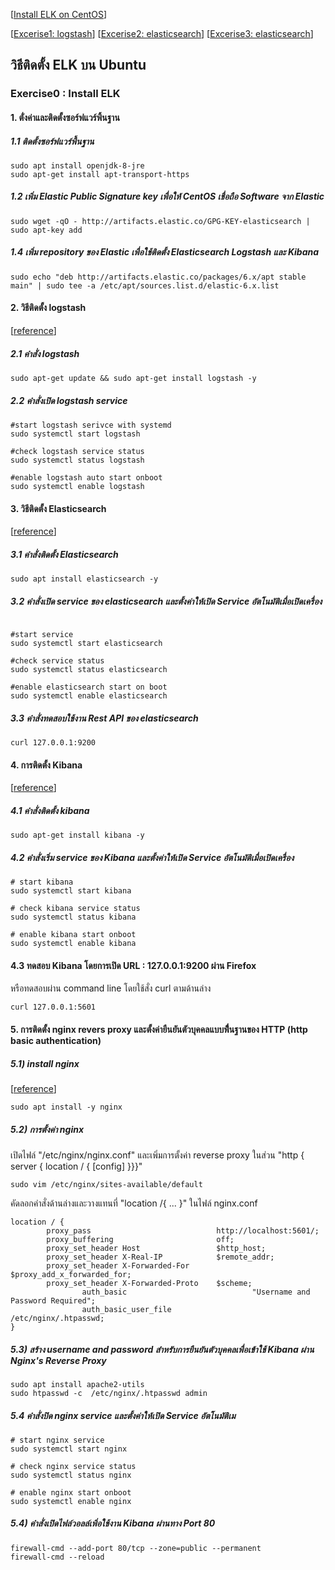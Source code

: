 [[Install ELK on CentOS](README.md)]

[[Excerise1: logstash](exercise-1)]
[[Excerise2: elasticsearch](exercise-2)]
[[Excerise3: elasticsearch](exercise-3)]

## วิธีติดตั้ง ELK บน Ubuntu

### Exercise0 : Install ELK 

#### 1. ตั่งค่าและติดตั้งซอร์ฟแวร์พิ้นฐาน


##### 1.1 ติดตั้งซอร์ฟแวร์พื้นฐาน

```
sudo apt install openjdk-8-jre
sudo apt-get install apt-transport-https
```

##### 1.2 เพิ่ม Elastic Public Signature key เพื่อให้ CentOS เชื่อถือ Software จาก Elastic

```
sudo wget -qO - http://artifacts.elastic.co/GPG-KEY-elasticsearch | sudo apt-key add 
```

##### 1.4 เพิ่ม repository ของ Elastic เพื่อใช้ติดตั้ง Elasticsearch Logstash และ Kibana
```
sudo echo "deb http://artifacts.elastic.co/packages/6.x/apt stable main" | sudo tee -a /etc/apt/sources.list.d/elastic-6.x.list
```


#### 2. วิธีติดตั้ง logstash
[[reference](https://www.elastic.co/guide/en/logstash/current/installing-logstash.html)]

##### 2.1 คำสั่ง logstash
```
sudo apt-get update && sudo apt-get install logstash -y
```

##### 2.2 คำสั่งเปิด logstash service
```
#start logstash serivce with systemd 
sudo systemctl start logstash

#check logstash service status
sudo systemctl status logstash

#enable logstash auto start onboot
sudo systemctl enable logstash 
```


#### 3. วิธีติดตั้ง Elasticsearch
[[reference](https://www.elastic.co/guide/en/elasticsearch/reference/current/deb.html)]


##### 3.1 คำสั่งติดตั้ง Elasticsearch
```
sudo apt install elasticsearch -y 
```

##### 3.2 คำสั่งเปิด service  ของ elasticsearch และตั้งค่าให้เปิด Service อัตโนมัติเมื่อเปิดเครื่อง
```

#start service
sudo systemctl start elasticsearch 

#check service status
sudo systemctl status elasticsearch

#enable elasticsearch start on boot
sudo systemctl enable elasticsearch
```

##### 3.3 คำสั่งทดสอบใช้งาน Rest API ของ elasticsearch
```
curl 127.0.0.1:9200
```

#### 4. การติดตั้ง Kibana
[[reference](https://www.elastic.co/guide/en/kibana/current/rpm.html)]


##### 4.1 คำสั่งติดตั้ง kibana

```
sudo apt-get install kibana -y
```

##### 4.2 คำสั่งเริ่ม service ของ Kibana และตั้งค่าให้เปิด Service อัตโนมัติเมื่อเปิดเครื่อง
```
# start kibana
sudo systemctl start kibana

# check kibana service status
sudo systemctl status kibana

# enable kibana start onboot
sudo systemctl enable kibana 
```

#### 4.3 ทดสอบ Kibana โดยการเปิด URL : 127.0.0.1:9200 ผ่าน Firefox 
หรือทดสอบผ่าน command line โดยใช้สั่ง curl ตามด้านล่าง
```
curl 127.0.0.1:5601
```

#### 5. การติดตั้ง nginx revers proxy และตั้งค่ายืนยันตัวบุคคลแบบพื่้นฐานของ HTTP (http basic authentication)

##### 5.1) install nginx
[[reference](https://community.openhab.org/t/using-nginx-reverse-proxy-authentication-and-https/14542)]

```
sudo apt install -y nginx
```

##### 5.2) การตั้งค่า nginx

เปิดไฟล์ "/etc/nginx/nginx.conf" และเพิ่มการตั้งค่า reverse proxy ในส่วน "http { server { location / { [config] }}}"
```
sudo vim /etc/nginx/sites-available/default
```

คัดลอกคำสั่งด้านล่างและวางแทนที่ "location /{ ... }" ในไฟล์ nginx.conf
```
location / {
		proxy_pass                            http://localhost:5601/;
		proxy_buffering                       off;
		proxy_set_header Host                 $http_host;
		proxy_set_header X-Real-IP            $remote_addr;
		proxy_set_header X-Forwarded-For      $proxy_add_x_forwarded_for;
		proxy_set_header X-Forwarded-Proto    $scheme;
                auth_basic                            "Username and Password Required";
                auth_basic_user_file                  /etc/nginx/.htpasswd;
}
```

##### 5.3) สร้าง username and password สำหรับการยืนยันตัวบุคคลเพื่อเข้าใช้ Kibana ผ่าน Nginx's Reverse Proxy

```
sudo apt install apache2-utils
sudo htpasswd -c  /etc/nginx/.htpasswd admin
```

##### 5.4 คำสั่งปิด nginx service และตั้งค่าให้เปิด Service อัตโนมัติเม
```
# start nginx service
sudo systemctl start nginx

# check nginx service status
sudo systemctl status nginx

# enable nginx start onboot
sudo systemctl enable nginx
```

##### 5.4) คำสั่งเปิดไฟล์วอลล์เพิ่อใช้งาน Kibana ผ่านทาง Port 80
```
firewall-cmd --add-port 80/tcp --zone=public --permanent
firewall-cmd --reload
```

